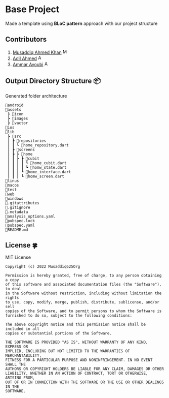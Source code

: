 # Base Project
Made a template using **BLoC pattern** approach with our project structure

## Contributors

 1. [Musaddiq Ahmed Khan][1]   [<img alt="Musaddiq625 | LinkedIn" width=16 src="https://cdn-icons-png.flaticon.com/512/174/174857.png">][musaddiq]
 2. [Adil Ahmed][2]  [<img alt="AdilAhmed | LinkedIn" width=16 src="https://cdn-icons-png.flaticon.com/512/174/174857.png">][adil]
 3. [Ammar Ayoubi][3]  [<img alt="AmmarAyoubi | LinkedIn" width=16 src="https://cdn-icons-png.flaticon.com/512/174/174857.png">][ammar]





 [1]: https://github.com/Musaddiq625
 [2]: https://github.com/Adil-Rangila
 [3]: https://github.com/ammarayoubi
 [musaddiq]: https://www.linkedin.com/in/musaddiq625
 [adil]: https://www.linkedin.com/in/adil-ahmed-566871151
 [ammar]: https://www.linkedin.com/in/ammar-ayoubi-925119188
 

## Output Directory Structure 📦

Generated folder architecture
```
📂android
📂assets
 ┣ 📂icon
 ┣ 📂images
 ┣ 📂vactor
📂ios
📂lib
 ┣ 📂src
 ┃ ┣ 📂repositories
 ┃ ┃ ┗ 📜home_repository.dart
 ┃ ┣ 📂screens
 ┃ ┣ ┣ 📂home
 ┃ ┃ ┣ ┣ 📂cubit
 ┃ ┃ ┃ ┃ ┗ 📜home_cubit.dart
 ┃ ┃ ┃ ┃ ┗ 📜homw_state.dart
 ┃ ┃ ┃ ┗ 📜home_interface.dart
 ┃ ┃ ┃ ┗ 📜homw_screen.dart
📂linus
📂macos
📂test
📂web
📂windows
📜.gitattributes
📜.gitignore
📜.metadata
📜analysis_options.yaml
📜pubspec.lock
📜pubspec.yaml
📜README.md
 ```

 ## License 🍀
 MIT License
 
    Copyright (c) 2022 Musaddiq625Org

    Permission is hereby granted, free of charge, to any person obtaining a copy 
    of this software and associated documentation files (the "Software"), to deal
    in the Software without restriction, including without limitation the rights
    to use, copy, modify, merge, publish, distribute, sublicense, and/or sell
    copies of the Software, and to permit persons to whom the Software is
    furnished to do so, subject to the following conditions:

    The above copyright notice and this permission notice shall be included in all
    copies or substantial portions of the Software.

    THE SOFTWARE IS PROVIDED "AS IS", WITHOUT WARRANTY OF ANY KIND, EXPRESS OR
    IMPLIED, INCLUDING BUT NOT LIMITED TO THE WARRANTIES OF MERCHANTABILITY,
    FITNESS FOR A PARTICULAR PURPOSE AND NONINFRINGEMENT. IN NO EVENT SHALL THE
    AUTHORS OR COPYRIGHT HOLDERS BE LIABLE FOR ANY CLAIM, DAMAGES OR OTHER
    LIABILITY, WHETHER IN AN ACTION OF CONTRACT, TORT OR OTHERWISE, ARISING FROM,
    OUT OF OR IN CONNECTION WITH THE SOFTWARE OR THE USE OR OTHER DEALINGS IN THE
    SOFTWARE.
